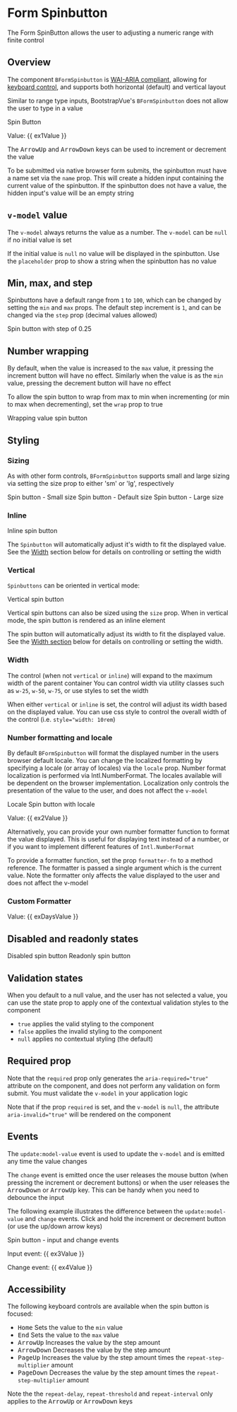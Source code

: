 # Form Spinbutton

<PageHeader>

The Form SpinButton allows the user to adjusting a numeric range with finite control

</PageHeader>

## Overview

The component `BFormSpinbutton` is
[WAI-ARIA compliant](https://www.w3.org/TR/wai-aria-practices-1.2/#spinbutton), allowing for [keyboard control](#accessibility), and supports both horizontal (default) and vertical layout

Similar to range type inputs, BootstrapVue's `BFormSpinbutton` does not allow the user to type in a value

<HighlightCard>
  <label for="demo-sb">Spin Button</label>
  <BFormSpinbutton id="demo-sb" v-model="ex1Value" min="1" max="100" />
  <p>Value: {{ ex1Value }}</p>
  <template #html>

```vue
<template>
  <label for="demo-sb">Spin Button</label>
  <BFormSpinbutton id="demo-sb" v-model="value" min="1" max="100" />
  <p>Value: {{ value }}</p>
</template>

<script setup lang="ts">
const value = ref(50)
</script>
```

  </template>
</HighlightCard>

The <kbd>ArrowUp</kbd> and <kbd>ArrowDown</kbd> keys can be used to increment or decrement the value

To be submitted via native browser form submits, the spinbutton must have a name set via the `name` prop. This will create a hidden input containing the current value of the spinbutton. If the spinbutton does not have a value, the hidden input's value will be an empty string

## `v-model` value

The `v-model` always returns the value as a number. The `v-model` can be `null` if no initial value is set

If the initial value is `null` no value will be displayed in the spinbutton. Use the `placeholder` prop to show a string when the spinbutton has no value

## Min, max, and step

Spinbuttons have a default range from `1` to `100`, which can be changed by setting the `min` and `max` props. The default step increment is `1`, and can be changed via the `step` prop (decimal values allowed)

<HighlightCard>
  <label for="sb-step">Spin button with step of 0.25</label>
  <BFormSpinbutton
    id="sb-step"
    min="0"
    max="10"
    step="0.25"
    placeholder="--"
  />
  <template #html>

```vue-html
<label for="sb-step">Spin button with step of 0.25</label>
<BFormSpinbutton
  id="sb-step"
  min="0"
  max="10"
  step="0.25"
  placeholder="--"
/>
```

  </template>
</HighlightCard>

## Number wrapping

By default, when the value is increased to the `max` value, it pressing the increment button will have no effect. Similarly when the value is as the `min` value, pressing the decrement button will have no effect

To allow the spin button to wrap from max to min when incrementing (or min to max when decrementing), set the `wrap` prop to true

<HighlightCard>
  <label for="sb-wrap">Wrapping value spin button</label>
  <BFormSpinbutton id="sb-wrap" wrap min="1" max="25" placeholder="--" />
  <template #html>

```vue-html
<label for="sb-wrap">Wrapping value spin button</label>
<BFormSpinbutton id="sb-wrap" wrap min="1" max="25" placeholder="--" />
```

  </template>
</HighlightCard>

## Styling

### Sizing

As with other form controls, `BFormSpinbutton` supports small and large sizing via setting the size prop to either 'sm' or 'lg', respectively

<HighlightCard>
  <label for="sb-small">Spin button - Small size</label>
  <BFormSpinbutton id="sb-small" size="sm" placeholder="--" class="mb-2" />
  <label for="sb-default">Spin button - Default size</label>
  <BFormSpinbutton id="sb-default" placeholder="--" class="mb-2" />
  <label for="sb-large">Spin button - Large size</label>
  <BFormSpinbutton id="sb-large" size="lg" placeholder="--" class="mb-2" />
  <template #html>

```vue-html
<label for="sb-small">Spin button - Small size</label>
<BFormSpinbutton id="sb-small" size="sm" placeholder="--" class="mb-2" />
<label for="sb-default">Spin button - Default size</label>
<BFormSpinbutton id="sb-default" placeholder="--" class="mb-2" />
<label for="sb-large">Spin button - Large size</label>
<BFormSpinbutton id="sb-large" size="lg" placeholder="--" class="mb-2" />
```

  </template>
</HighlightCard>

### Inline

<HighlightCard>
  <label for="sb-inline">Inline spin button</label>
  <BFormSpinbutton id="sb-inline" inline placeholder="--" />
  <template #html>

```vue-html
<label for="sb-inline">Inline spin button</label>
<BFormSpinbutton id="sb-inline" inline placeholder="--" />
```

  </template>
</HighlightCard>

The `Spinbutton` will automatically adjust it's width to fit the displayed value. See the [Width](#width) section below for details on controlling or setting the width

### Vertical

`Spinbuttons` can be oriented in vertical mode:

<HighlightCard>
  <label for="sb-vertical">Vertical spin button</label>
  <BFormSpinbutton id="sb-vertical" vertical placeholder="--" />
  <template #html>

```vue-html
<label for="sb-vertical">Vertical spin button</label>
<BFormSpinbutton id="sb-vertical" vertical placeholder="--" />
```

  </template>
</HighlightCard>

Vertical spin buttons can also be sized using the `size` prop. When in vertical mode, the spin button is rendered as an inline element

The spin button will automatically adjust its width to fit the displayed value. See the [Width section](#width) below for details on controlling or setting the width.

### Width

The control (when not `vertical` or `inline`) will expand to the maximum width of the parent container You can control width via utility classes such as `w-25`, `w-50`, `w-75`, or use styles to set the width

When either `vertical` or `inline` is set, the control will adjust its width based on the displayed value. You can use css style to control the overall width of the control (i.e. `style="width: 10rem`)

### Number formatting and locale

By default `BFormSpinbutton` will format the displayed number in the users browser default locale. You can change the localized formatting by specifying a locale (or array of locales) via the `locale` prop. Number format localization is performed via Intl.NumberFormat. The locales available will be dependent on the browser implementation. Localization only controls the presentation of the value to the user, and does not affect the `v-model`

<HighlightCard>
  <label for="sb-locales">Locale</label>
  <BFormSelect id="sb-locales" v-model="locale" :options="locales" />
  <label for="sb-local" class="mt-2">Spin button with locale</label>
  <BFormSpinbutton
    id="sb-locale"
    v-model="ex2Value"
    :locale="locale"
    min="0"
    max="10"
    step="0.125"
  />
  <p>Value: {{ ex2Value }}</p>
  <template #html>

```vue
<template>
  <label for="sb-locales">Locale</label>
  <BFormSelect id="sb-locales" v-model="locale" :options="locales" />
  <label for="sb-local" class="mt-2">Spin button with locale</label>
  <BFormSpinbutton id="sb-locale" v-model="value" :locale="locale" min="0" max="10" step="0.125" />
  <p>Value: {{ value }}</p>
</template>

<script setup lang="ts">
const value = ref(0)

const locale = ref('fr-CA')
const locales = [
  {value: 'en', text: 'English'},
  {value: 'de', text: 'German'},
  {value: 'fr-CA', text: 'French (Canadian)'},
  {value: 'fa', text: 'Persian'},
  {value: 'ar-EG', text: 'Arabic (Egyptian)'},
] as const
</script>
```

  </template>
</HighlightCard>

Alternatively, you can provide your own number formatter function to format the value displayed. This is useful for displaying text instead of a number, or if you want to implement different features of `Intl.NumberFormat`

To provide a formatter function, set the prop `formatter-fn` to a method reference. The formatter is passed a single argument which is the current value. Note the formatter only affects the value displayed to the user and does not affect the v-model

### Custom Formatter

<HighlightCard>
  <BFormSpinbutton
    v-model="exDaysValue"
    :formatter-fn="dayFormatter"
    min="0"
    max="6"
    wrap
  />
  <p>Value: {{ exDaysValue }}</p>
  <template #html>

```vue
<template>
  <BFormSpinbutton v-model="value" :formatter-fn="dayFormatter" min="0" max="6" wrap />
  <p>Value: {{ value }}</p>
</template>

<script setup lang="ts">
const value = ref(0)

const dayFormatter = (value) => days[value]
</script>
```

  </template>
</HighlightCard>

## Disabled and readonly states

<HighlightCard>
  <BRow>
    <BCol md="6" class="mb-2">
      <label for="sb-disabled">Disabled spin button</label>
      <BFormSpinbutton id="sb-disabled" disabled placeholder="--" />
    </BCol>
    <BCol md="6" class="mb-2">
      <label for="sb-readonly" class="">Readonly spin button</label>
      <BFormSpinbutton id="sb-readonly" readonly placeholder="--" />
    </BCol>
  </BRow>
  <template #html>

```vue-html
<BRow>
  <BCol md="6" class="mb-2">
    <label for="sb-disabled">Disabled spin button</label>
    <BFormSpinbutton id="sb-disabled" disabled placeholder="--" />
  </BCol>
  <BCol md="6" class="mb-2">
    <label for="sb-readonly" class="">Readonly spin button</label>
    <BFormSpinbutton id="sb-readonly" readonly placeholder="--" />
  </BCol>
</BRow>
```

  </template>
</HighlightCard>

## Validation states

When you default to a null value, and the user has not selected a value, you can use the state prop to apply one of the contextual validation styles to the component

- `true` applies the valid styling to the component
- `false` applies the invalid styling to the component
- `null` applies no contextual styling (the default)

## Required prop

Note that the `required` prop only generates the `aria-required="true"` attribute on the component, and does not perform any validation on form submit. You must validate the `v-model` in your application logic

Note that if the prop `required` is set, and the `v-model` is `null`, the attribute `aria-invalid="true"` will be rendered on the component

## Events

The `update:model-value` event is used to update the `v-model` and is emitted any time the value changes

The `change` event is emitted once the user releases the mouse button (when pressing the increment or decrement buttons) or when the user releases the <kbd>ArrowDown</kbd> or <kbd>ArrowUp</kbd> key. This can be handy when you need to debounce the input

The following example illustrates the difference between the `update:model-value` and `change` events. Click and hold the increment or decrement button (or use the up/down arrow keys)

<HighlightCard>
  <label for="sb-input">Spin button - input and change events</label>
  <BFormSpinbutton
    id="sb-input"
    v-model="ex3Value"
    @change="ex4Value = $event"
    wrap
  />
  <p>Input event: {{ ex3Value }}</p>
  <p>Change event: {{ ex4Value }}</p>
  <template #html>

```vue
<template>
  <label for="sb-input">Spin button - input and change events</label>
  <BFormSpinbutton id="sb-input" v-model="value1" @change="value2 = $event" wrap />
  <p>Input event: {{ value1 }}</p>
  <p>Change event: {{ value2 }}</p>
</template>

<script setup lang="ts">
const value1 = ref(0)
const value2 = ref(null)
</script>
```

  </template>
</HighlightCard>

## Accessibility

The following keyboard controls are available when the spin button is focused:

- <kbd>Home</kbd> Sets the value to the `min` value
- <kbd>End</kbd> Sets the value to the `max` value
- <kbd>ArrowUp</kbd> Increases the value by the step amount
- <kbd>ArrowDown</kbd> Decreases the value by the step amount
- <kbd>PageUp</kbd> Increases the value by the step amount times the `repeat-step-multiplier` amount
- <kbd>PageDown</kbd> Decreases the value by the step amount times the `repeat-step-multiplier` amount

Note the the `repeat-delay`, `repeat-threshold` and `repeat-interval` only applies to the <kbd>ArrowUp</kbd> or <kbd>ArrowDown</kbd> keys

<ComponentReference :data="data" />

<script setup lang="ts">
import {data} from '../../data/components/formSpinbutton.data'
import ComponentReference from '../../components/ComponentReference.vue'
import HighlightCard from '../../components/HighlightCard.vue'
import {BButton, BProgressBar, BCard, BCardBody, BProgress, BFormSpinbutton, BFormSelect, BRow, BCol} from 'bootstrap-vue-next'
import {ref} from 'vue'

const days = ['Sunday', 'Monday', 'Tuesday', 'Wednesday', 'Thursday', 'Friday', 'Saturday']

const ex1Value = ref(50)
const ex2Value = ref(0)
const exDaysValue = ref(0)

const ex3Value = ref(0)
const ex4Value = ref(null)

const locale = ref('fr-CA')
const locales = [
  { value: 'en', text: 'English' },
  { value: 'de', text: 'German' },
  { value: 'fr-CA', text: 'French (Canadian)' },
  { value: 'fa', text: 'Persian' },
  { value: 'ar-EG', text: 'Arabic (Egyptian)' }
] as const

const dayFormatter = (value) => days[value]

</script>
